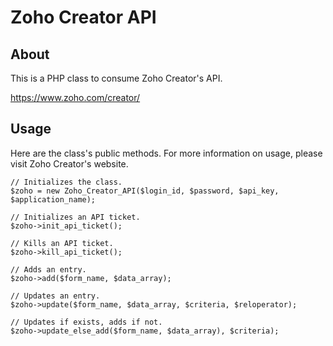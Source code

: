 # Zoho Creator API

## About

This is a PHP class to consume Zoho Creator's API.

https://www.zoho.com/creator/

## Usage

Here are the class's public methods. For more information on usage, please visit Zoho Creator's website.

    // Initializes the class.
    $zoho = new Zoho_Creator_API($login_id, $password, $api_key, $application_name);

    // Initializes an API ticket.
    $zoho->init_api_ticket();

    // Kills an API ticket.
    $zoho->kill_api_ticket();

    // Adds an entry.
    $zoho->add($form_name, $data_array);

    // Updates an entry.
    $zoho->update($form_name, $data_array, $criteria, $reloperator);

    // Updates if exists, adds if not.
    $zoho->update_else_add($form_name, $data_array), $criteria);

